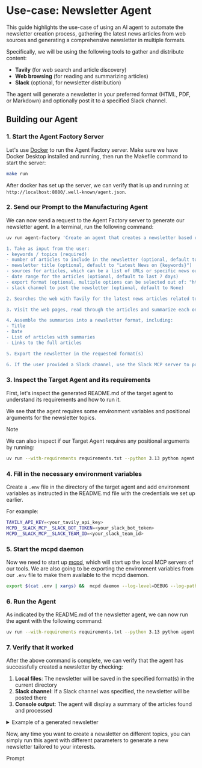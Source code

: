 # Use-case: Newsletter Agent

This guide highlights the use-case of using an AI agent to automate the newsletter creation process, gathering the latest news articles from web sources and generating a comprehensive newsletter in multiple formats.

Specifically, we will be using the following tools to gather and distribute content:
- **Tavily** (for web search and article discovery)
- **Web browsing** (for reading and summarizing articles)
- **Slack** (optional, for newsletter distribution)

The agent will generate a newsletter in your preferred format (HTML, PDF, or Markdown) and optionally post it to a specified Slack channel.

## Building our Agent

### 1. Start the Agent Factory Server

Let's use [Docker](https://www.docker.com/products/docker-desktop) to run the Agent Factory server. Make sure we have Docker Desktop installed and running, then run the Makefile command to start the server:

```bash
make run
```
After docker has set up the server, we can verify that is up and running at `http://localhost:8080/.well-known/agent.json`.

### 2. Send our Prompt to the Manufacturing Agent

We can now send a request to the Agent Factory server to generate our newsletter agent. In a terminal, run the following command:

```bash
uv run agent-factory 'Create an agent that creates a newsletter based on the latest news articles from topics defined by the user. Specifically, the agent should:

1. Take as input from the user:
- keywords / topics (required)
- number of articles to include in the newsletter (optional, default to 5)
- newsletter title (optional, default to "Latest News on {keywords}")
- sources for articles, which can be a list of URLs or specific news outlets (optional, default to None, which means whichever sources are available through the web search)
- date range for the articles (optional, default to last 7 days)
- export format (optional, multiple options can be selected out of: "html", "markdown", default to "html")
- slack channel to post the newsletter (optional, default to None)

2. Searches the web with Tavily for the latest news articles related to those topics, according to the user-defined parameters.

3. Visit the web pages, read through the articles and summarize each one, extracting key points and relevant information.

4. Assemble the summaries into a newsletter format, including:
- Title
- Date
- List of articles with summaries
- Links to the full articles

5. Export the newsletter in the requested format(s)

6. If the user provided a Slack channel, use the Slack MCP server to post the newsletter to that channel.'
```


### 3. Inspect the Target Agent and its requirements

First, let's inspect the generated README.md of the target agent to understand its requirements and how to run it.

We see that the agent requires some environment variables and positional arguments for the newsletter topics.

> [!NOTE]
> We can also inspect if our Target Agent requires any positional arguments by running:
> ```bash
> uv run --with-requirements requirements.txt --python 3.13 python agent.py --help
> ```

### 4. Fill in the necessary environment variables

Create a `.env` file in the directory of the target agent and add environment variables as instructed in the README.md file with the credentials we set up earlier.

For example:
```bash
TAVILY_API_KEY=<your_tavily_api_key>
MCPD__SLACK_MCP__SLACK_BOT_TOKEN=<your_slack_bot_token>
MCPD__SLACK_MCP__SLACK_TEAM_ID=<your_slack_team_id>
```

### 5. Start the mcpd daemon

Now we need to start up [mcpd](https://github.com/mozilla-ai/mcpd), which will start up the local MCP servers of our tools. We are also going to be exporting the environment variables from our `.env` file to make them available to the mcpd daemon.

```bash
export $(cat .env | xargs) &&  mcpd daemon --log-level=DEBUG --log-path=$(pwd)/mcpd.log --dev --runtime-file secrets.prod.toml
```

### 6. Run the Agent

As indicated by the README.md of the newsletter agent, we can now run the agent with the following command:

```bash
uv run --with-requirements requirements.txt --python 3.13 python agent.py --keywords "open source agentic AI" --num_articles 3 --export_formats "html,markdown,pdf" --slack_channel "#newsletter"
```

### 7. Verify that it worked

After the above command is complete, we can verify that the agent has successfully created a newsletter by checking:

1. **Local files**: The newsletter will be saved in the specified format(s) in the current directory
2. **Slack channel**: If a Slack channel was specified, the newsletter will be posted there
3. **Console output**: The agent will display a summary of the articles found and processed

<details>
<summary>Example of a generated newsletter</summary>

</details>

Now, any time you want to create a newsletter on different topics, you can simply run this agent with different parameters to generate a new newsletter tailored to your interests.
  <summary>Prompt</summary>
